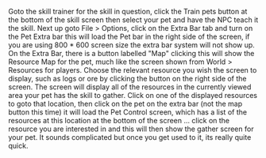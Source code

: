 Goto the skill trainer for the skill in question, click the Train pets button at the bottom of the skill screen then select your pet and have the NPC teach it the skill. Next up goto File > Options, click on the Extra Bar tab and turn on the Pet Extra bar this will load the Pet bar in the right side of the screen, if you are using 800 \* 600 screen size the extra bar system will not show up. On the Extra Bar, there is a button labelled "Map" clicking this will show the Resource Map for the pet, much like the screen shown from World > Resources for players. Choose the relevant resource you wish the screen to display, such as logs or ore by clicking the button on the right side of the screen. The screen will display all of the resources in the currently viewed area your pet has the skill to gather. Click on one of the displayed resources to goto that location, then click on the pet on the extra bar (not the map button this time) it will load the Pet Control screen, which has a list of the resources at this location at the bottom of the screen ... click on the resource you are interested in and this will then show the gather screen for your pet. It sounds complicated but once you get used to it, its really quite quick.